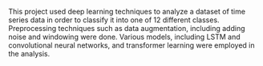 This project used deep learning techniques to analyze a dataset of time series
data in order to classify it into one of 12 different classes. Preprocessing techniques
such as data augmentation, including adding noise and windowing were done.
Various models, including LSTM and convolutional neural networks, and transformer
learning were employed in the analysis.
